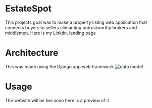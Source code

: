 # EstateSpot
This projects goal was to make a property listing web application that connects buyers to sellers elimanting untrustworthy brokers and middlemen. Here is my Linkdn, landing page
# Architecture
This was made using the Django app web framework
![data model](https://github.com/walu-dev/EstateSpot/assets/69912206/3a66f3ae-50ba-45d1-ab9c-7e20ef3f3e39)
# Usage
The website will be live soon here is a preview of it


